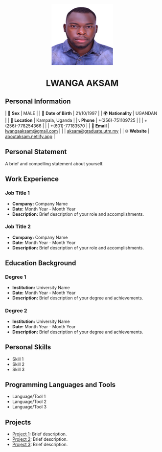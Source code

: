<p align="center">
  <img src="passport_id.jpg" alt="Profile Avatar" width="200" height="200">
</p>

<h1 align="center">LWANGA AKSAM</h1>

## Personal Information

| 💼 **Sex**           | MALE                      |
| 🎂 **Date of Birth**  | 21/10/1997                |
| 🌍 **Nationality**    | UGANDAN                   |
| 📍 **Location**       | Kampala, Uganda           |
| 📞 **Phone**          | +(256)-751109725           |
|                      | +(256)-778254366           |
|                      | +(601)-77183570            |
| 📧 **Email**          | lwangaaksam@gmail.com     |
|                      | aksam@graduate.utm.my     |
| 🌐 **Website**        | [aboutaksam.netlify.app](https://aboutaksam.netlify.app) |

## Personal Statement

A brief and compelling statement about yourself.

## Work Experience

### Job Title 1

- **Company:** Company Name
- **Date:** Month Year - Month Year
- **Description:** Brief description of your role and accomplishments.

### Job Title 2

- **Company:** Company Name
- **Date:** Month Year - Month Year
- **Description:** Brief description of your role and accomplishments.

## Education Background

### Degree 1

- **Institution:** University Name
- **Date:** Month Year - Month Year
- **Description:** Brief description of your degree and achievements.

### Degree 2

- **Institution:** University Name
- **Date:** Month Year - Month Year
- **Description:** Brief description of your degree and achievements.

## Personal Skills

- Skill 1
- Skill 2
- Skill 3

## Programming Languages and Tools

- Language/Tool 1
- Language/Tool 2
- Language/Tool 3

## Projects

- [Project 1](project1.md): Brief description.
- [Project 2](project2.md): Brief description.
- [Project 3](project3.md): Brief description.
